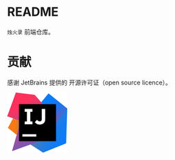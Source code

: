 # README

`烛火录` 前端仓库。

# 贡献

感谢 JetBrains 提供的 开源许可证（open source licence）。

![Jetbrains logo](resource/jetbrains-idea.svg)

